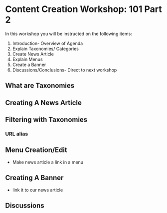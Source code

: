 
# Content Creation Workshop: 101 Part 2
In this workshop you will be instructed on the following items:

1. Introduction- Overview of Agenda
2. Explain Taxonomies/ Categories
3. Create News Article
4. Explain Menus
5. Create a Banner
6. Discussions/Conclusions- Direct to next workshop

## What are Taxonomies

## Creating A News Article

## Filtering with Taxonomies

### URL alias

## Menu Creation/Edit
- Make news article a link in a menu

## Creating A Banner
- link it to our news article

## Discussions
